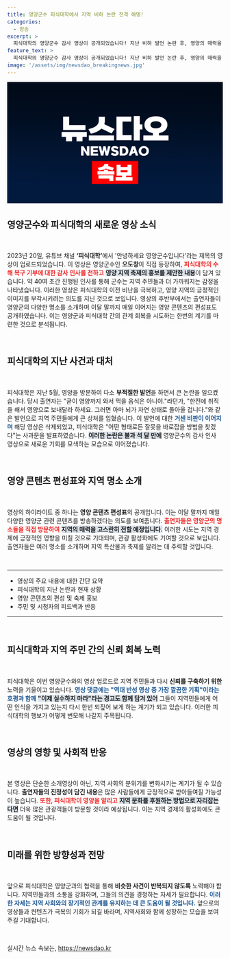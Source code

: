 ```yaml
---
title: 영양군수 피식대학에서 지역 비하 논란 전격 해명!
categories:
  - 방송
excerpt: >
  피식대학의 영양군수 감사 영상이 공개되었습니다! 지난 비하 발언 논란 후, 영양의 매력을 소개하며 반성의 시간을 가졌는데요. 댓글 반응은 엇갈립니다. 이들의 진심 어린 변화는 과연 진정성일까요?
feature_text: >
  피식대학의 영양군수 감사 영상이 공개되었습니다! 지난 비하 발언 논란 후, 영양의 매력을 소개하며 반성의 시간을 가졌는데요. 댓글 반응은 엇갈립니다. 이들의 진심 어린 변화는 과연 진정성일까요?
image: '/assets/img/newsdao_breakingnews.jpg'
---
```


<p><img src="/assets/img/newsdao_breakingnews.jpg" alt="koreaapp 속보" /></p>

<h2 data-ke-size="size26">영양군수와 피식대학의 새로운 영상 소식</h2>

<p data-ke-size="size16">&nbsp;</p>

<p data-ke-size="size16">2023년 20일, 유튜브 채널 <b>‘피식대학’</b>에서 '안녕하세요 영양군수입니다'라는 제목의 영상이 업로드되었습니다. 이 영상은 영양군수인 <b>오도창</b>이 직접 등장하여, <b><span style="color: #ee2323;">피식대학의 수해 복구 기부에 대한 감사 인사를 전하고</span></b> <b><span style="background-color: #21538527;">영양 지역 축제의 홍보를 제안한 내용</span></b>이 담겨 있습니다. 약 40여 초간 진행된 인사를 통해 군수는 지역 주민들과 더 가까워지는 감정을 나타냈습니다. 이러한 영상은 피식대학의 이전 비난을 극복하고, 영양 지역의 긍정적인 이미지를 부각시키려는 의도를 지닌 것으로 보입니다. 영상의 후반부에서는 출연자들이 영양군의 다양한 명소를 소개하며 이달 말까지 매일 이어지는 영양 콘텐츠의 편성표도 공개하였습니다. 이는 영양군과 피식대학 간의 관계 회복을 시도하는 한번의 계기를 마련한 것으로 분석됩니다.</p>

<p data-ke-size="size16">&nbsp;</p>

<h2 data-ke-size="size26">피식대학의 지난 사건과 대처</h2>

<p data-ke-size="size16">&nbsp;</p>

<p data-ke-size="size16">피식대학은 지난 5월, 영양을 방문하여 다소 <b>부적절한 발언</b>을 하면서 큰 논란을 일으켰습니다. 당시 출연자는 "굳이 영양까지 와서 먹을 음식은 아니야."라던가, "한전에 취직을 해서 영양으로 보내달라 하세요. 그러면 아마 뇌가 자연 상태로 돌아올 겁니다."와 같은 발언으로 지역 주민들에게 큰 상처를 입혔습니다. 이 발언에 대한 <b><span style="color: #1a5490;">거센 비판이 이어지며</span></b> 해당 영상은 삭제되었고, 피식대학은 "어떤 형태로든 잘못을 바로잡을 방법을 찾겠다"는 사과문을 발표하였습니다. <b><span style="background-color: #21538527;">이러한 논란은 불과 석 달 만에</span></b> 영양군수의 감사 인사 영상으로 새로운 기회를 모색하는 모습으로 이어졌습니다.</p>

<p data-ke-size="size16">&nbsp;</p>

<h2 data-ke-size="size26">영양 콘텐츠 편성표와 지역 명소 소개</h2>

<p data-ke-size="size16">&nbsp;</p>

<p data-ke-size="size16">영상의 하이라이트 중 하나는 <b>영양 콘텐츠 편성표</b>의 공개입니다. 이는 이달 말까지 매일 다양한 영양군 관련 콘텐츠를 방송하겠다는 의도를 보여줍니다. <b><span style="color: #ee2323;">출연자들은 영양군의 명소들을 직접 방문하여</span></b> <b><span style="background-color: #21538527;">지역의 매력을 고스란히 전할 예정입니다.</span></b> 이러한 시도는 지역 경제에 긍정적인 영향을 미칠 것으로 기대되며, 관광 활성화에도 기여할 것으로 보입니다. 출연자들은 여러 명소를 소개하며 지역 특산물과 축제를 알리는 데 주력할 것입니다.</p>

<p data-ke-size="size16">&nbsp;</p>

<hr>

<ul>
    <li>영상의 주요 내용에 대한 간단 요약</li>
    <li>피식대학의 지난 논란과 현재 상황</li>
    <li>영양 콘텐츠의 편성 및 축제 홍보</li>
    <li>주민 및 시청자의 피드백과 반응</li>
</ul>

<hr>

<p data-ke-size="size16">&nbsp;</p>

<h2 data-ke-size="size26">피식대학과 지역 주민 간의 신뢰 회복 노력</h2>

<p data-ke-size="size16">&nbsp;</p>

<p data-ke-size="size16">피식대학은 이번 영양군수와의 영상 업로드로 지역 주민들과 다시 <b>신뢰를 구축하기 위한</b> 노력을 기울이고 있습니다. <b><span style="color: #1a5490;">영상 댓글에는 "역대 반성 영상 중 가장 깔끔한 기획"이라는 호평과 함께</span></b> <b><span style="background-color: #21538527;">"이제 실수하지 마라"라는 경고도 함께 담겨 있어</span></b> 그들이 지역민들에게 어떤 인식을 가지고 있는지 다시 한번 되짚어 보게 하는 계기가 되고 있습니다. 이러한 피식대학의 행보가 어떻게 변모해 나갈지 주목됩니다.</p>

<p data-ke-size="size16">&nbsp;</p>

<h2 data-ke-size="size26">영상의 영향 및 사회적 반응</h2>

<p data-ke-size="size16">&nbsp;</p>

<p data-ke-size="size16">본 영상은 단순한 소개영상이 아닌, 지역 사회의 분위기를 변화시키는 계기가 될 수 있습니다. <b>출연자들의 진정성이 담긴 내용</b>은 많은 사람들에게 긍정적으로 받아들여질 가능성이 높습니다. <b><span style="color: #ee2323;">또한, 피식대학이 영양을 알리고</span></b> <b><span style="background-color: #21538527;">지역 문화를 후원하는 방법으로 자리잡는다면</span></b> 더욱 많은 관광객들이 방문할 것이라 예상됩니다. 이는 지역 경제의 활성화에도 큰 도움이 될 것입니다.</p>

<p data-ke-size="size16">&nbsp;</p>

<h2 data-ke-size="size26">미래를 위한 방향성과 전망</h2>

<p data-ke-size="size16">&nbsp;</p>

<p data-ke-size="size16">앞으로 피식대학은 영양군과의 협력을 통해 <b>비슷한 사건이 반복되지 않도록</b> 노력해야 합니다. 지역민들과의 소통을 강화하며, 그들의 의견을 경청하는 자세가 필요합니다. <b><span style="color: #1a5490;">이러한 자세는 지역 사회와의 장기적인 관계를 유지하는 데 큰 도움이 될 것입니다.</span></b> 앞으로의 영상들과 컨텐츠가 극복의 기회가 되길 바라며, 지역사회와 함께 성장하는 모습을 보여주길 기대합니다.</p> 

<p data-ke-size="size16">&nbsp;</p>
실시간 뉴스 속보는, <a href="https://newsdao.kr" rel="dofollow">https://newsdao.kr</a>


